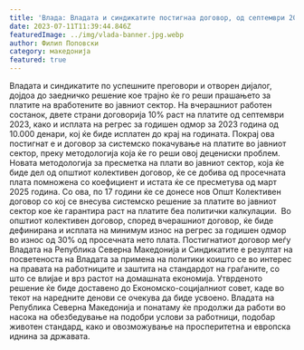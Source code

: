```yaml
---
title: 'Влада: Владата и синдикатите постигнаа договор, од септември 2023 година 10% повисоки плати и нова Методологија за пресметка на плати во јавниот сектор - 11 ЈУЛИ 2023'
date: 2023-07-11T11:39:44.846Z
featuredImage: ../img/vlada-banner.jpg.webp
author: Филип Поповски
category: македонија
featured: true
---
```

Владата и синдикатите по успешните преговори и отворен дијалог, дојдоа до заедничко решение кое трајно ќе го реши прашањето за платите на вработените во јавниот сектор.
На вчерашниот работен состанок, двете страни договорија 10% раст на платите од септември 2023, како и исплата на регрес за годишен одмор за 2023 година од 10.000 денари, кој ќе биде исплатен до крај на годината.
Покрај ова постигнат е и договор за системско покачување на платите во јавниот сектор, преку методологија која ќе го реши овој децениски проблем. Новата методологија за пресметка на плати во јавниот сектор, која ќе биде дел од општиот колективен договор, ќе се добива од просечната плата помножена со коефициент и истата ќе се пресметува од март 2025 година.
Со ова, по 17 години ќе се донесе нов Општ Колективен договор со кој се внесува системско решение за платите во јавниот сектор кое ќе гарантира раст на платите беа политички калкулации.  Во општиот колективен договор, според вчерашниот договор, ќе биде дефинирана и исплата на минимум износ на регрес за годишен одмор во износ од 30% од просечната нето плата.
Постигнатиот договор меѓу Владата на Република Северна Македонија и Синдикатите е резултат на посветеноста на Владата за примена на политики коишто се во интерес на правата на работниците и заштита на стандардот на граѓаните, со што се влијае и врз растот на домашната економија.
Утврденото решение ќе биде доставено до Економско-социјалниот совет, каде во текот на наредните денови се очекува да биде усвоено.
Владата на Република Северна Македонија и понатаму ќе продолжи да работи во насока на обезбедување на подобри услови за работници, подобар животен стандард, како и овозможување на просперитетна и европска иднина за државата.
